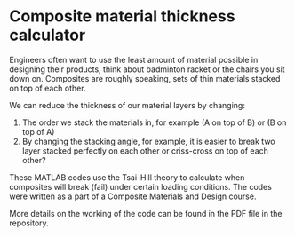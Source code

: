 # Composite material thickness calculator

Engineers often want to use the least amount of material possible in designing their products, think about badminton racket or the chairs you sit down on. Composites are roughly speaking, sets of thin materials stacked on top of each other. 

We can reduce the thickness of our material layers by changing:
1. The order we stack the materials in, for example (A on top of B) or (B on top of A)
2. By changing the stacking angle, for example, it is easier to break two layer stacked perfectly on each other or criss-cross on top of each other?

These MATLAB codes use the Tsai-Hill theory to calculate when composites will break (fail) under certain loading conditions. The codes were written as a part of a Composite Materials and Design course.

More details on the working of the code can be found in the PDF file in the repository.

